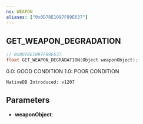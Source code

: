 ```yaml
---
ns: WEAPON
aliases: ["0x0D78E1097F89E637"]
---
```

## GET_WEAPON_DEGRADATION

```c
// 0x0D78E1097F89E637
float GET_WEAPON_DEGRADATION(Object weaponObject);
```

0.0: GOOD CONDITION 1.0: POOR CONDITION

```
NativeDB Introduced: v1207
```

## Parameters
* **weaponObject**:
